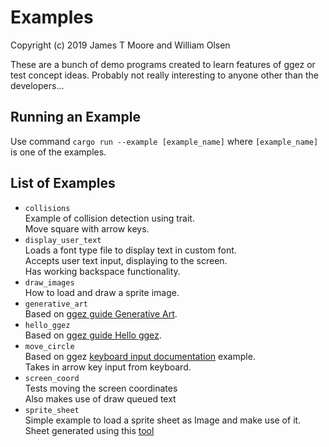 # Examples
Copyright (c) 2019 James T Moore and William Olsen

These are a bunch of demo programs created to learn features of ggez or test concept ideas. Probably not really interesting to anyone other than the developers...

## Running an Example
Use command `cargo run --example [example_name]` where `[example_name]` is one of the examples.

## List of Examples
* `collisions`  
Example of collision detection using trait.  
Move square with arrow keys.
* `display_user_text`  
Loads a font type file to display text in custom font.  
Accepts user text input, displaying to the screen.  
Has working backspace functionality.
* `draw_images`  
How to load and draw a sprite image.
* `generative_art`  
Based on [ggez guide Generative Art](https://github.com/ggez/ggez/blob/master/docs/guides/GenerativeArt.md).
* `hello_ggez`  
Based on [ggez guide Hello ggez](https://github.com/ggez/ggez/blob/master/docs/guides/HelloGgez.md).
* `move_circle`  
Based on ggez [keyboard input documentation](https://docs.rs/ggez/0.5.0-rc.2/ggez/input/keyboard/index.html) example.  
Takes in arrow key input from keyboard.
* `screen_coord`  
Tests moving the screen coordinates  
Also makes use of draw queued text
* `sprite_sheet`  
Simple example to load a sprite sheet as Image and make use of it.  
Sheet generated using this [tool](http://gaurav.munjal.us/Universal-LPC-Spritesheet-Character-Generator/#?sex=male&body=skeleton&eyes=none&legs=pants_red&clothes=formal&formal-shirt=1&formal-pants=1&formal-vest=1&mail=none&armor=none&tie=on&hair=shorthawk_green&arms=none&shoulders=none&spikes=none&bracers=leather&greaves=none&gloves=none&hat=none&=shoes_black&belt=none&bracelet=none&weapon=none&shield=none)
